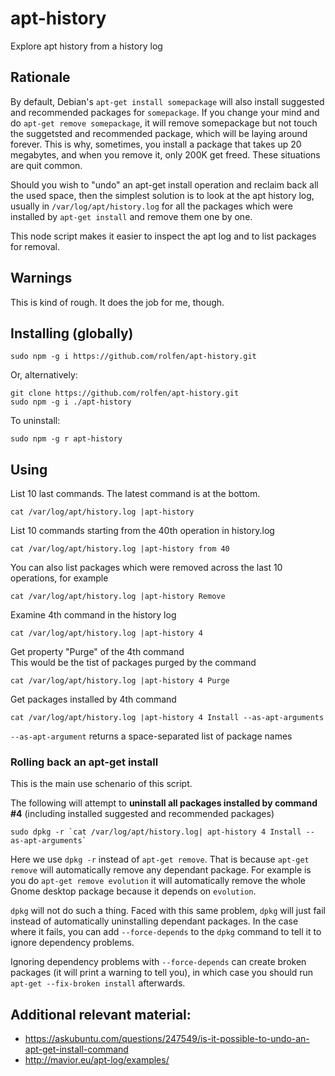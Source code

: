 

# apt-history

Explore apt history from a history log

## Rationale

By default, Debian's `apt-get install somepackage` will also install suggested and recommended packages for `somepackage`. If you change your mind and do `apt-get remove somepackage`, it will remove somepackage but not touch the suggetsted and recommended package, which will be laying around forever. This is why, sometimes, you install a package that takes up 20 megabytes, and when you remove it, only 200K get freed. These situations are quit common.

Should you wish to "undo" an apt-get install operation and reclaim back all the used space, then the simplest solution is to look at the apt history log, usually in `/var/log/apt/history.log` for all the packages which were installed by `apt-get install` and remove them one by one.

This node script makes it easier to inspect the apt log and to list packages for removal.

## Warnings

This is kind of rough. It does the job for me, though.

## Installing (globally)

```
sudo npm -g i https://github.com/rolfen/apt-history.git
```

Or, alternatively:

```
git clone https://github.com/rolfen/apt-history.git
sudo npm -g i ./apt-history
```

To uninstall:

```
sudo npm -g r apt-history
```


## Using

List 10 last commands. The latest command is at the bottom.

```
cat /var/log/apt/history.log |apt-history 
```

List 10 commands starting from the 40th operation in history.log

```
cat /var/log/apt/history.log |apt-history from 40
```

You can also list packages which were removed across the last 10 operations, for example

```
cat /var/log/apt/history.log |apt-history Remove
```


Examine 4th command in the history log

```
cat /var/log/apt/history.log |apt-history 4
```

Get property "Purge" of the 4th command  
This would be the tist of packages purged by the command

```
cat /var/log/apt/history.log |apt-history 4 Purge
```

Get packages installed  by 4th command

```
cat /var/log/apt/history.log |apt-history 4 Install --as-apt-arguments
```

`--as-apt-argument` returns a space-separated list of package names

### Rolling back an apt-get install

This is the main use schenario of this script.  

The following will attempt to **uninstall all packages installed by command #4** (including installed suggested and recommended packages) 

```
sudo dpkg -r `cat /var/log/apt/history.log| apt-history 4 Install --as-apt-arguments`
```

Here we use `dpkg -r` instead of `apt-get remove`. That is because `apt-get remove` will automatically remove any dependant package. For example is you do `apt-get remove evolution` it will automatically remove the whole Gnome desktop package because it depends on `evolution`.

`dpkg` will not do such a thing. Faced with this same problem, `dpkg` will just fail instead of automatically uninstalling dependant packages. In the case where it fails, you can add `--force-depends` to the `dpkg` command to tell it to ignore dependency problems.

Ignoring dependency problems with `--force-depends` can create broken packages (it will print a warning to tell you), in which case you should run `apt-get --fix-broken install` afterwards.

## Additional relevant material:

* https://askubuntu.com/questions/247549/is-it-possible-to-undo-an-apt-get-install-command
 * http://mavior.eu/apt-log/examples/
